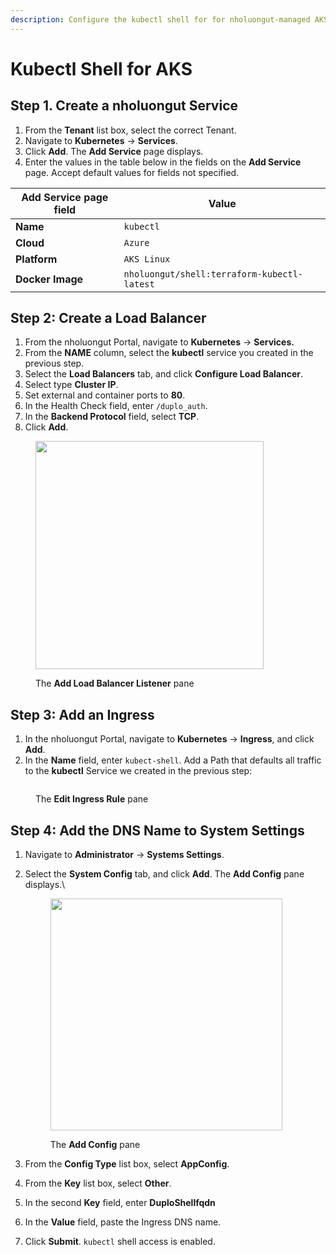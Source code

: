 ```yaml
---
description: Configure the kubectl shell for for nholuongut-managed AKS deployments
---
```


# Kubectl Shell for AKS

## Step 1. Create a nholuongut Service

1. From the **Tenant** list box, select the correct Tenant.
2. Navigate to **Kubernetes** -> **Services**.
3. Click **Add**. The **Add Service** page displays.&#x20;
4. Enter the values in the table below in the fields on the **Add Service** page. Accept default values for fields not specified.&#x20;

| Add Service page field  | Value                                       |
| ----------------------- | ------------------------------------------- |
| **Name**                | `kubectl`                                   |
| **Cloud**               | `Azure`                                     |
| **Platform**            | `AKS Linux`                                 |
| **Docker Image**        | `nholuongut/shell:terraform-kubectl-latest` |

## Step 2: Create a Load Balancer

1. From the nholuongut Portal, navigate to **Kubernetes** -> **Services.**
2. From the **NAME** column, select the **kubectl** service you created in the previous step.
3. Select the **Load Balancers** tab, and click **Configure Load Balancer**. &#x20;
4. Select type **Cluster IP**.
5. Set external and container ports to **80**.&#x20;
6. In the Health Check field, enter `/duplo_auth`.
7. In the **Backend Protocol** field, select **TCP**.&#x20;
8. Click **Add**.

<div align="left">

<figure><img src="../../../../.gitbook/assets/AKS k8s shell load balancer.png" alt="" width="365"><figcaption><p>The <strong>Add Load Balancer Listener</strong> pane</p></figcaption></figure>

</div>

## Step 3: Add an Ingress

1. In the nholuongut Portal, navigate to **Kubernetes** -> **Ingress**, and click **Add**.&#x20;
2. In the **Name** field, enter `kubect-shell`.  Add a Path that defaults all traffic to the **kubectl** Service we created in the previous step:

<div align="left">

<figure><img src="../../../../.gitbook/assets/image(2).png" alt=""><figcaption><p>The <strong>Edit Ingress Rule</strong> pane</p></figcaption></figure>

</div>

## Step 4: Add the DNS Name to System Settings

1. Navigate to **Administrator** -> **Systems Settings**.&#x20;
2.  Select the **System Config** tab, and click **Add**. The **Add Config** pane displays.\


    <div align="left">

    <figure><img src="../../../../.gitbook/assets/add config.png" alt="" width="371"><figcaption><p>The <strong>Add Config</strong> pane</p></figcaption></figure>

    </div>
3. From the **Config Type** list box, select **AppConfig**.
4. From the **Key** list box, select **Other**.&#x20;
5. In the second **Key** field, enter **DuploShellfqdn**
6. &#x20;In the **Value** field, paste the Ingress DNS name.&#x20;
7. Click **Submit**. `kubectl` shell access is enabled.
